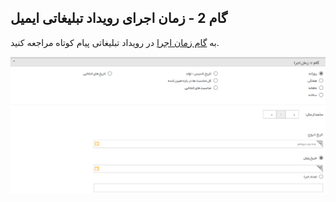 ﻿## گام 2 -  زمان اجرای رویداد تبلیغاتی ایمیل 



به [گام زمان اجرا](https://github.com/1stco/PayamGostarDocs/blob/master/help2.5.4/Marketing/sms/Advertising-event/2-zaman-bandi/zaman-bandi.md) در رویداد تبلیغاتی پیام کوتاه مراجعه کنید.


![](advertising-sendingeventmail-secondstep.png)
